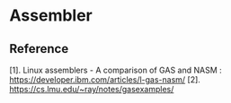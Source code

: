 




# Assembler








## Reference
[1]. Linux assemblers - A comparison of GAS and NASM : https://developer.ibm.com/articles/l-gas-nasm/
[2]. https://cs.lmu.edu/~ray/notes/gasexamples/
